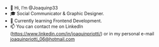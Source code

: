 - 👋 Hi, I’m @Joaquinp33
- 🎓 Social Communicator & Graphic Designer.
- 📘 Currently learning Frontend Development.
- 📫 You can contact me on LinkedIn (https://www.linkedin.com/in/joaquinpriotti/) or in my personal e-mail joaquinpriotti_06@hotmail.com
<!---
Joaquinp33/Joaquinp33 is a ✨ special ✨ repository because its `README.md` (this file) appears on your GitHub profile.
You can click the Preview link to take a look at your changes.
--->
